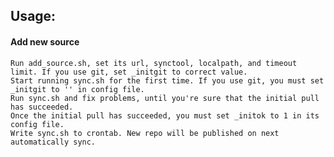 ## Usage:

#### Add new source

    Run add_source.sh, set its url, synctool, localpath, and timeout limit. If you use git, set _initgit to correct value.
    Start running sync.sh for the first time. If you use git, you must set _initgit to '' in config file.
    Run sync.sh and fix problems, until you're sure that the initial pull has succeeded.
    Once the initial pull has succeeded, you must set _initok to 1 in its config file.
    Write sync.sh to crontab. New repo will be published on next automatically sync.
